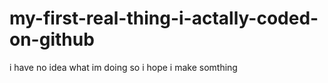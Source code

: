 # my-first-real-thing-i-actally-coded-on-github
i have no idea what im doing so i hope i make somthing
